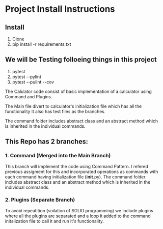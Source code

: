# Project Install Instructions

## Install

1. Clone
2. pip install -r requirements.txt

## We will be Testing folloeing things in this project

1. pytest
2. pytest --pylint
3. pytest --pulint --cov 

The Calulator code consist of basic implementation of a calculator using Command and Plugins. 

The Main file divert to calculator's initialization file which has all the functionality
It also has test files as the branches.

The command folder includes abstract class and an abstract method which is inherited in the individual commands.

## This Repo has 2 branches:

### 1. Command (Merged into the Main Branch)

This branch will implement the code using Command Pattern. I refered previous assigment for this and incorporated operations as commands with each command having initialization file (__init__.py). The command folder includes abstract class and an abstract method which is inherited in the individual commands.

### 2. Plugins (Separate Branch)
To avoid repeatition (voilation of SOLID programming) we include plugins where all the plugins are separated and a loop it added to the command initalization file to call it and run it's functionality.


